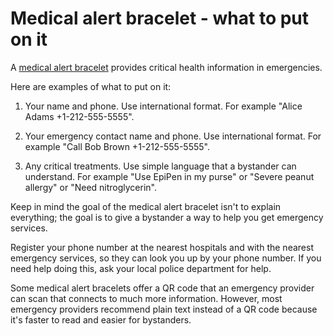<!--
source: gpt-40
tags: treatments devices
-->

# Medical alert bracelet - what to put on it

A [medical alert bracelet](../medical-alert-bracelet/) provides critical health information in emergencies.

Here are examples of what to put on it:

1. Your name and phone. Use international format. For example "Alice Adams +1-212-555-5555".

2. Your emergency contact name and phone. Use international format. For example "Call Bob Brown +1-212-555-5555".

3. Any critical treatments. Use simple language that a bystander can understand. For example "Use EpiPen in my purse" or "Severe peanut allergy" or "Need nitroglycerin".
   
Keep in mind the goal of the medical alert bracelet isn't to explain everything; the goal is to give a bystander a way to help you get emergency services.

Register your phone number at the nearest hospitals and with the nearest emergency services, so they can look you up by your phone number. If you need help doing this, ask your local police department for help.

Some medical alert bracelets offer a QR code that an emergency provider can scan that connects to much more information. However, most emergency providers recommend plain text instead of a QR code because it's faster to read and easier for bystanders.
